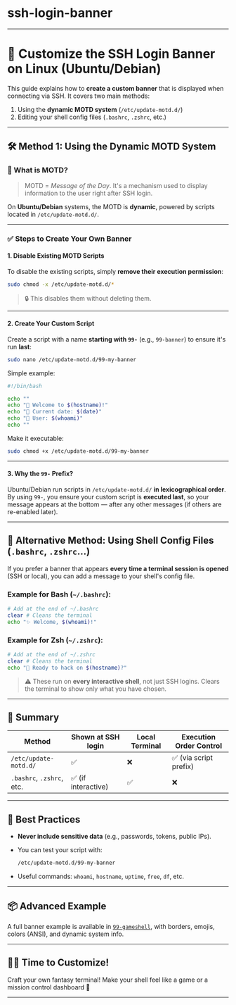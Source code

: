 # ssh-login-banner
---

# 🎨 Customize the SSH Login Banner on Linux (Ubuntu/Debian)

This guide explains how to **create a custom banner** that is displayed when connecting via SSH. It covers two main methods:

1. Using the **dynamic MOTD system** (`/etc/update-motd.d/`)
2. Editing your shell config files (`.bashrc`, `.zshrc`, etc.)

---

## 🛠 Method 1: Using the Dynamic MOTD System

### 🔎 What is MOTD?

> MOTD = *Message of the Day*. It's a mechanism used to display information to the user right after SSH login.

On **Ubuntu/Debian** systems, the MOTD is **dynamic**, powered by scripts located in `/etc/update-motd.d/`.

---

### ✅ Steps to Create Your Own Banner

#### 1. Disable Existing MOTD Scripts

To disable the existing scripts, simply **remove their execution permission**:

```bash
sudo chmod -x /etc/update-motd.d/*
````

> 🔒 This disables them without deleting them.

---

#### 2. Create Your Custom Script

Create a script with a name **starting with `99-`** (e.g., `99-banner`) to ensure it's run **last**:

```bash
sudo nano /etc/update-motd.d/99-my-banner
```

Simple example:

```bash
#!/bin/bash

echo ""
echo "🎉 Welcome to $(hostname)!"
echo "📅 Current date: $(date)"
echo "👤 User: $(whoami)"
echo ""
```

Make it executable:

```bash
sudo chmod +x /etc/update-motd.d/99-my-banner
```

---

#### 3. Why the `99-` Prefix?

Ubuntu/Debian run scripts in `/etc/update-motd.d/` **in lexicographical order**.
By using `99-`, you ensure your custom script is **executed last**, so your message appears at the bottom — after any other messages (if others are re-enabled later).

---

## 🐚 Alternative Method: Using Shell Config Files (`.bashrc`, `.zshrc`...)

If you prefer a banner that appears **every time a terminal session is opened** (SSH or local), you can add a message to your shell's config file.

### Example for Bash (`~/.bashrc`):

```bash
# Add at the end of ~/.bashrc
clear # Cleans the terminal
echo "✨ Welcome, $(whoami)!"
```

### Example for Zsh (`~/.zshrc`):

```bash
# Add at the end of ~/.zshrc
clear # Cleans the terminal
echo "🧠 Ready to hack on $(hostname)?"
```

> ⚠️ These run on **every interactive shell**, not just SSH logins. Clears the terminal to show only what you have chosen.

---

## 📌 Summary

| Method                    | Shown at SSH login | Local Terminal | Execution Order Control |
| ------------------------- | ------------------ | -------------- | ----------------------- |
| `/etc/update-motd.d/`     | ✅                  | ❌              | ✅ (via script prefix)   |
| `.bashrc`, `.zshrc`, etc. | ✅ (if interactive) | ✅              | ❌                       |

---

## 🔐 Best Practices

* **Never include sensitive data** (e.g., passwords, tokens, public IPs).
* You can test your script with:

  ```bash
  /etc/update-motd.d/99-my-banner
  ```
* Useful commands: `whoami`, `hostname`, `uptime`, `free`, `df`, etc.

---

## 📦 Advanced Example

A full banner example is available in [`99-gameshell`](./99-gameshell), with borders, emojis, colors (ANSI), and dynamic system info.

---

## 🧙‍♂️ Time to Customize!

Craft your own fantasy terminal! Make your shell feel like a game or a mission control dashboard 🚀

---

